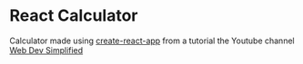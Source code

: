 # React Calculator

Calculator made using [create-react-app](https://create-react-app.dev/) from a tutorial the Youtube channel [Web Dev Simplified](https://www.youtube.com/watch?v=DgRrrOt0Vr8)
